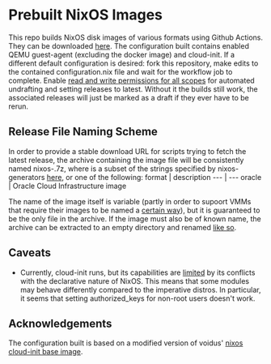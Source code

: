 # Prebuilt NixOS Images

This repo builds NixOS disk images of various formats using Github Actions. They can be downloaded [here](https://github.com/physics-enthusiast/nixos-image/releases). The configuration built contains enabled QEMU guest-agent (excluding the docker image) and cloud-init. If a different default configuration is desired: fork this repository, make edits to the contained configuration.nix file and wait for the workflow job to complete. Enable [read and write permissions for all scopes](https://docs.github.com/en/actions/security-guides/automatic-token-authentication#modifying-the-permissions-for-the-github_token) for automated undrafting and setting releases to latest. Without it the builds still work, the associated releases will just be marked as a draft if they ever have to be rerun.

## Release File Naming Scheme
In order to provide a stable download URL for scripts trying to fetch the latest release, the archive containing the image file will be consistently named nixos-<format>.7z, where <format> is a subset of the strings specified by nixos-generators [here](https://github.com/nix-community/nixos-generators/tree/master?tab=readme-ov-file#supported-formats), or one of the following:
format | description
--- | ---
oracle | Oracle Cloud Infrastructure image

The name of the image itself is variable (partly in order to supoort VMMs that require their images to be named a [certain way](https://forum.proxmox.com/threads/error-couldnt-determine-format-and-compression-type.70084/post-324541)), but it is guaranteed to be the only file in the archive. If the image must also be of known name, the archive can be extracted to an empty directory and renamed [like so](https://stackoverflow.com/a/70166130).

## Caveats
- Currently, cloud-init runs, but its capabilities are [limited](https://search.nixos.org/options?channel=23.11&show=services.cloud-init.enable&from=0&size=50&sort=relevance&type=packages&query=cloud-init) by its conflicts with the declarative nature of NixOS. This means that some modules may behave differently compared to the imperative distros. In particular, it seems that setting authorized_keys for non-root users doesn't work.

## Acknowledgements
The configuration built is based on a modified version of voidus' [nixos cloud-init base image](https://discourse.nixos.org/t/a-cloudinit-image-for-use-in-proxmox/27519).
